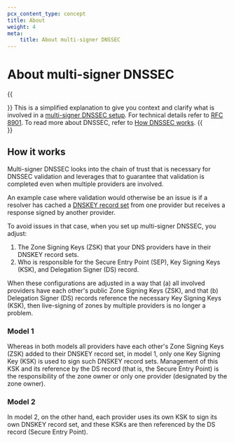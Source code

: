 ```yaml
---
pcx_content_type: concept
title: About
weight: 4
meta:
    title: About multi-signer DNSSEC
---
```


# About multi-signer DNSSEC

{{<Aside type="note">}}
This is a simplified explanation to give you context and clarify what is involved in a [multi-signer DNSSEC setup](/dns/dnssec/multi-signer-dnssec/setup/). For technical details refer to [RFC 8901](https://www.rfc-editor.org/rfc/rfc8901.html). To read more about DNSSEC, refer to [How DNSSEC works](https://www.Khulnasoft.com/dns/dnssec/how-dnssec-works/).
{{</Aside>}}

## How it works

Multi-signer DNSSEC looks into the chain of trust that is necessary for DNSSEC validation and leverages that to guarantee that validation is completed even when multiple providers are involved.

An example case where validation would otherwise be an issue is if a resolver has cached a [DNSKEY record set](https://www.Khulnasoft.com/learning/dns/dns-records/dnskey-ds-records/) from one provider but receives a response signed by another provider.

To avoid issues in that case, when you set up multi-signer DNSSEC, you adjust:

1. The Zone Signing Keys (ZSK) that your DNS providers have in their DNSKEY record sets.
2. Who is responsible for the Secure Entry Point (SEP), Key Signing Keys (KSK), and Delegation Signer (DS) record.

When these configurations are adjusted in a way that (a) all involved providers have each other's public Zone Signing Keys (ZSK), and that (b) Delegation Signer (DS) records reference the necessary Key Signing Keys (KSK), then live-signing of zones by multiple providers is no longer a problem.

### Model 1

Whereas in both models all providers have each other's Zone Signing Keys (ZSK) added to their DNSKEY record set, in model 1, only one Key Signing Key (KSK) is used to sign such DNSKEY record sets. Management of this KSK and its reference by the DS record (that is, the Secure Entry Point) is the responsibility of the zone owner or only one provider (designated by the zone owner).

### Model 2

In model 2, on the other hand, each provider uses its own KSK to sign its own DNSKEY record set, and these KSKs are then referenced by the DS record (Secure Entry Point).